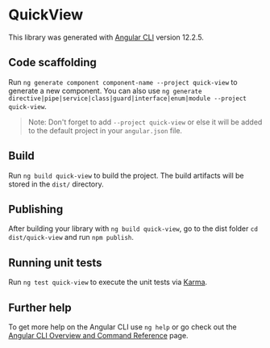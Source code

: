 # QuickView

This library was generated with [Angular CLI](https://github.com/angular/angular-cli) version 12.2.5.

## Code scaffolding

Run `ng generate component component-name --project quick-view` to generate a new component. You can also use `ng generate directive|pipe|service|class|guard|interface|enum|module --project quick-view`.
> Note: Don't forget to add `--project quick-view` or else it will be added to the default project in your `angular.json` file. 

## Build

Run `ng build quick-view` to build the project. The build artifacts will be stored in the `dist/` directory.

## Publishing

After building your library with `ng build quick-view`, go to the dist folder `cd dist/quick-view` and run `npm publish`.

## Running unit tests

Run `ng test quick-view` to execute the unit tests via [Karma](https://karma-runner.github.io).

## Further help

To get more help on the Angular CLI use `ng help` or go check out the [Angular CLI Overview and Command Reference](https://angular.io/cli) page.

